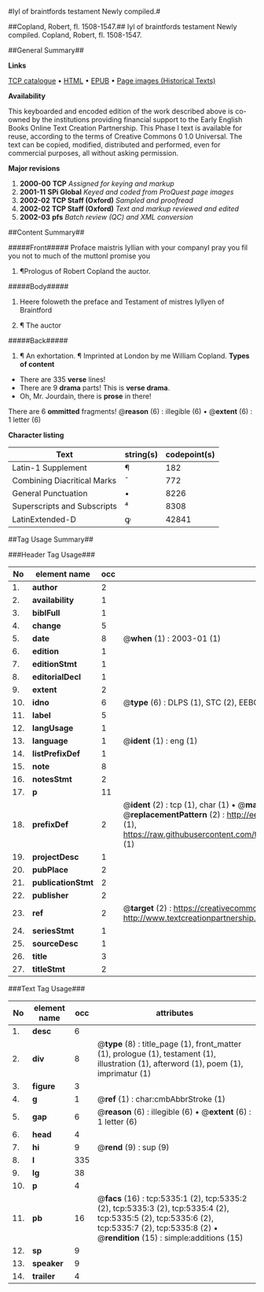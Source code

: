 #Iyl of braintfords testament Newly compiled.#

##Copland, Robert, fl. 1508-1547.##
Iyl of braintfords testament Newly compiled.
Copland, Robert, fl. 1508-1547.

##General Summary##

**Links**

[TCP catalogue](http://www.ota.ox.ac.uk/tcp/)  • 
[HTML](http://tei.it.ox.ac.uk/tcp/Texts-HTML/free/A19/A19317.html)  • 
[EPUB](http://tei.it.ox.ac.uk/tcp/Texts-EPUB/free/A19/A19317.epub) • 
[Page images (Historical Texts)](https://data.historicaltexts.jisc.ac.uk/view?pubId=eebo-99840801e&pageId=eebo-99840801e-5335-1)

**Availability**

This keyboarded and encoded edition of the
	       work described above is co-owned by the institutions
	       providing financial support to the Early English Books
	       Online Text Creation Partnership. This Phase I text is
	       available for reuse, according to the terms of Creative
	       Commons 0 1.0 Universal. The text can be copied,
	       modified, distributed and performed, even for
	       commercial purposes, all without asking permission.

**Major revisions**

1. __2000-00__ __TCP__ *Assigned for keying and markup*
1. __2001-11__ __SPi Global__ *Keyed and coded from ProQuest page images*
1. __2002-02__ __TCP Staff (Oxford)__ *Sampled and proofread*
1. __2002-02__ __TCP Staff (Oxford)__ *Text and markup reviewed and edited*
1. __2002-03__ __pfs__ *Batch review (QC) and XML conversion*

##Content Summary##

#####Front#####
Proface maistris Iyllian with your companyI pray you fil you not to much of the muttonI promise you 
1. ¶Prologus of Robert Copland the auctor.

#####Body#####

1. Heere foloweth the preface and Testament of mistres Iyllyen of Braintford

1. ¶ The auctor

#####Back#####

1. ¶ An exhortation.
¶ Imprinted at London by me William Copland.
**Types of content**

  * There are 335 **verse** lines!
  * There are 9 **drama** parts! This is **verse drama**.
  * Oh, Mr. Jourdain, there is **prose** in there!

There are 6 **ommitted** fragments! 
 @__reason__ (6) : illegible (6)  •  @__extent__ (6) : 1 letter (6)

**Character listing**


|Text|string(s)|codepoint(s)|
|---|---|---|
|Latin-1 Supplement|¶|182|
|Combining             Diacritical Marks|̄|772|
|General Punctuation|•|8226|
|Superscripts             and Subscripts|⁴|8308|
|LatinExtended-D|ꝙ|42841|

##Tag Usage Summary##

###Header Tag Usage###

|No|element name|occ|attributes|
|---|---|---|---|
|1.|__author__|2||
|2.|__availability__|1||
|3.|__biblFull__|1||
|4.|__change__|5||
|5.|__date__|8| @__when__ (1) : 2003-01 (1)|
|6.|__edition__|1||
|7.|__editionStmt__|1||
|8.|__editorialDecl__|1||
|9.|__extent__|2||
|10.|__idno__|6| @__type__ (6) : DLPS (1), STC (2), EEBO-CITATION (1), PROQUEST (1), VID (1)|
|11.|__label__|5||
|12.|__langUsage__|1||
|13.|__language__|1| @__ident__ (1) : eng (1)|
|14.|__listPrefixDef__|1||
|15.|__note__|8||
|16.|__notesStmt__|2||
|17.|__p__|11||
|18.|__prefixDef__|2| @__ident__ (2) : tcp (1), char (1)  •  @__matchPattern__ (2) : ([0-9\-]+):([0-9IVX]+) (1), (.+) (1)  •  @__replacementPattern__ (2) : http://eebo.chadwyck.com/downloadtiff?vid=$1&page=$2 (1), https://raw.githubusercontent.com/textcreationpartnership/Texts/master/tcpchars.xml#$1 (1)|
|19.|__projectDesc__|1||
|20.|__pubPlace__|2||
|21.|__publicationStmt__|2||
|22.|__publisher__|2||
|23.|__ref__|2| @__target__ (2) : https://creativecommons.org/publicdomain/zero/1.0/ (1), http://www.textcreationpartnership.org/docs/. (1)|
|24.|__seriesStmt__|1||
|25.|__sourceDesc__|1||
|26.|__title__|3||
|27.|__titleStmt__|2||


###Text Tag Usage###

|No|element name|occ|attributes|
|---|---|---|---|
|1.|__desc__|6||
|2.|__div__|8| @__type__ (8) : title_page (1), front_matter (1), prologue (1), testament (1), illustration (1), afterword (1), poem (1), imprimatur (1)|
|3.|__figure__|3||
|4.|__g__|1| @__ref__ (1) : char:cmbAbbrStroke (1)|
|5.|__gap__|6| @__reason__ (6) : illegible (6)  •  @__extent__ (6) : 1 letter (6)|
|6.|__head__|4||
|7.|__hi__|9| @__rend__ (9) : sup (9)|
|8.|__l__|335||
|9.|__lg__|38||
|10.|__p__|4||
|11.|__pb__|16| @__facs__ (16) : tcp:5335:1 (2), tcp:5335:2 (2), tcp:5335:3 (2), tcp:5335:4 (2), tcp:5335:5 (2), tcp:5335:6 (2), tcp:5335:7 (2), tcp:5335:8 (2)  •  @__rendition__ (15) : simple:additions (15)|
|12.|__sp__|9||
|13.|__speaker__|9||
|14.|__trailer__|4||
